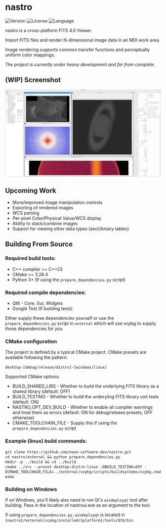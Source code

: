 # nastro

<!-- Version and License Badges -->
![Version](https://img.shields.io/badge/version-0.0.1-green.svg?style=flat-square) 
![License](https://img.shields.io/badge/license-MIT-green?style=flat-square) 
![Language](https://img.shields.io/badge/language-C++23-green.svg?style=flat-square) 

nastro is a cross-platform FITS 4.0 Viewer.

Import FITS files and render N-dimensional image data in an MDI work area.

Image rendering supports common transfer functions and perceptually uniform color mappings.

*The project is currently under heavy development and far from complete.*

## (WIP) Screenshot

![Alt text](screenshots/screenshot1.webp "Screenshot")

## Upcoming Work

- More/improved image manipulation controls
- Exporting of rendered images
- WCS parsing
- Per-pixel Color/Physical Value/WCS display
- Ability to stack/combine images
- Support for viewing other data types (ascii/binary tables)

## Building From Source

### Required build tools:
- C++ compiler >= C++23
- CMake >= 3.26.4
- Python 3+ (If using the `prepare_dependencies.py` script)

### Required compile dependencies:
- Qt6 - Core, Gui, Widgets
- Google Test (If building tests)

Either supply these dependencies yourself or use the `prepare_dependencies.py` script in `external` which will use vcpkg to supply these dependencies for you.

### CMake configuration

The project is defined by a typical CMake project. CMake presets are available following the pattern: 

`desktop-[debug/release/distro]-[windows/linux]`

Supported CMake options:
- BUILD_SHARED_LIBS - Whether to build the underlying FITS library as a shared library (default: OFF)
- BUILD_TESTING - Whether to build the underyling FITS library unit tests (default: ON)
- NASTRO_OPT_DEV_BUILD - Whether to enable all compiler warnings and treat them as errors (default: ON for debug/release presets, OFF otherwise)
- CMAKE_TOOLCHAIN_FILE - Supply this if using the `prepare_dependencies.py` script 

### Example (linux) build commands:

```
git clone https://github.com/neon-software-dev/nastro.git
cd nastro/external && python prepare_dependencies.py
mkdir -p ../build && cd ../build
cmake ../src --preset desktop-distro-linux -DBUILD_TESTING=OFF -DCMAKE_TOOLCHAIN_FILE=../external/vcpkg/scripts/buildsystems/vcpkg.cmake
make
```

### Building on Windows

If on Windows, you'll likely also need to run Qt's `windeployqt` tool after building. Pass in the location of nastroui.exe as an argument to the tool.

If using `prepare_dependencies.py`, `windeployqt` is located in `{nastro}/external/vcpkg/installed/{platform}/tools/Qt6/bin`
